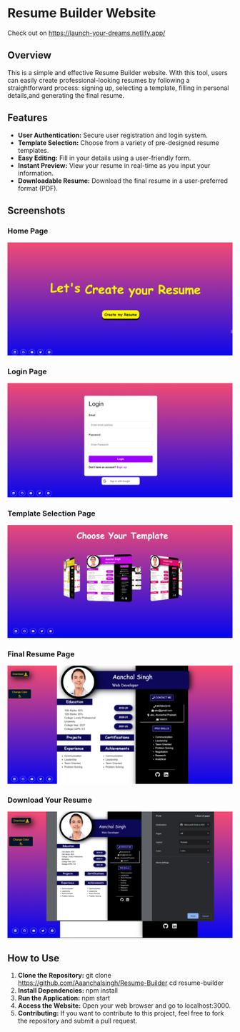 # Resume Builder Website
Check out on https://launch-your-dreams.netlify.app/

## Overview

This is a simple and effective Resume Builder website. With this tool, users can easily create professional-looking resumes by following a straightforward process: signing up, selecting a template, filling in personal details,and generating the final resume.

## Features

- **User Authentication:** Secure user registration and login system.
- **Template Selection:** Choose from a variety of pre-designed resume templates.
- **Easy Editing:** Fill in your details using a user-friendly form.
- **Instant Preview:** View your resume in real-time as you input your information.
- **Downloadable Resume:** Download the final resume in a user-preferred format (PDF).

## Screenshots

### Home Page
![Home Page](https://github.com/Aaanchalsingh/Resume-Builder/blob/main/screenshots/1.png)

### Login Page
![Login Page](https://github.com/Aaanchalsingh/Resume-Builder/blob/main/screenshots/5.png)

### Template Selection Page
![Template Selection Page](https://github.com/Aaanchalsingh/Resume-Builder/blob/main/screenshots/2.png)


### Final Resume Page
![Final Resume Page](https://github.com/Aaanchalsingh/Resume-Builder/blob/main/screenshots/3.png)

### Download Your Resume
![Download Your Resume](https://github.com/Aaanchalsingh/Resume-Builder/blob/main/screenshots/4.png)


## How to Use

1. **Clone the Repository:**
   git clone https://github.com/Aaanchalsingh/Resume-Builder
   cd resume-builder
2. **Install Dependencies:**
    npm install
3. **Run the Application:**
    npm start
4. **Access the Website:**
    Open your web browser and go to localhost:3000.
5. **Contributing:**
    If you want to contribute to this project, feel free to fork the repository and submit a pull request.